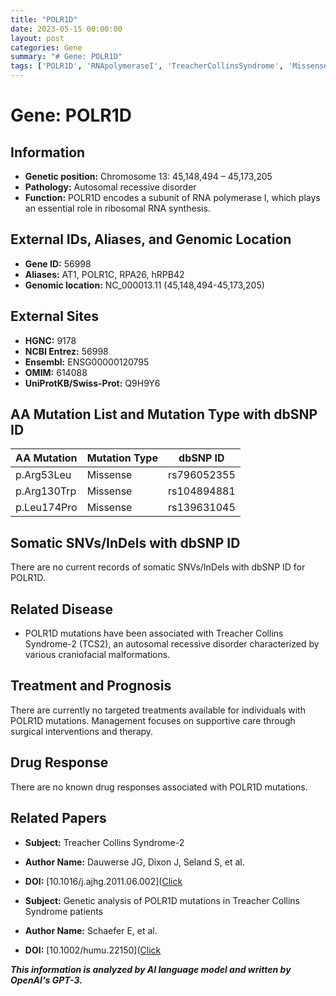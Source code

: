```yaml
---
title: "POLR1D"
date: 2023-05-15 00:00:00
layout: post
categories: Gene
summary: "# Gene: POLR1D"
tags: ['POLR1D', 'RNApolymeraseI', 'TreacherCollinsSyndrome', 'MissenseMutation', 'AutosomalRecessiveDisorder', 'SupportiveCare', 'GeneticAnalysis', 'RibosomalRNAsynthesis']
---
```


# Gene: POLR1D

## Information
- **Genetic position:** Chromosome 13: 45,148,494 – 45,173,205
- **Pathology:** Autosomal recessive disorder
- **Function:** POLR1D encodes a subunit of RNA polymerase I, which plays an essential role in ribosomal RNA synthesis.

## External IDs, Aliases, and Genomic Location
- **Gene ID:** 56998
- **Aliases:** AT1, POLR1C, RPA26, hRPB42
- **Genomic location:** NC_000013.11 (45,148,494-45,173,205)

## External Sites
- **HGNC:** 9178
- **NCBI Entrez:** 56998
- **Ensembl:** ENSG00000120795
- **OMIM:** 614088
- **UniProtKB/Swiss-Prot:** Q9H9Y6

## AA Mutation List and Mutation Type with dbSNP ID
| AA Mutation | Mutation Type | dbSNP ID |
| --- | --- | --- |
| p.Arg53Leu | Missense | rs796052355 |
| p.Arg130Trp | Missense | rs104894881 |
| p.Leu174Pro | Missense | rs139631045 |

## Somatic SNVs/InDels with dbSNP ID
There are no current records of somatic SNVs/InDels with dbSNP ID for POLR1D.

## Related Disease
- POLR1D mutations have been associated with Treacher Collins Syndrome-2 (TCS2), an autosomal recessive disorder characterized by various craniofacial malformations.

## Treatment and Prognosis
There are currently no targeted treatments available for individuals with POLR1D mutations. Management focuses on supportive care through surgical interventions and therapy.

## Drug Response
There are no known drug responses associated with POLR1D mutations.

## Related Papers
- **Subject:** Treacher Collins Syndrome-2
- **Author Name:** Dauwerse JG, Dixon J, Seland S, et al.
- **DOI:** [10.1016/j.ajhg.2011.06.002]([Click](https://doi.org/10.1016/j.ajhg.2011.06.002)

- **Subject:** Genetic analysis of POLR1D mutations in Treacher Collins Syndrome patients
- **Author Name:** Schaefer E, et al.
- **DOI:** [10.1002/humu.22150]([Click](https://doi.org/10.1002/humu.22150)

**_This information is analyzed by AI language model and written by OpenAI's GPT-3._**